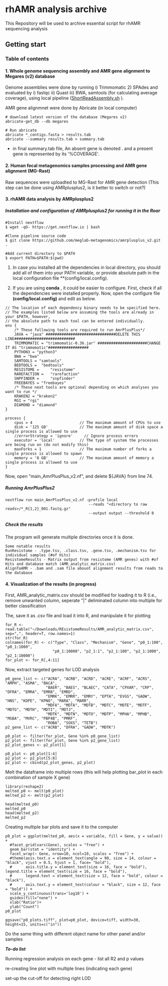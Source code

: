 # rhAMR analysis archive 

This Repository will be used to archive essential script for rhAMR sequencing analysis

## Getting start

### Table of contents

#### 1. Whole genome sequencing assembly and AMR gene alignment to Megares (v2) database

Genome assemblies were done by running i) Trimmomatic 2) SPAdes and evaluated by i) fastqc ii) Quast iii) BWA, samtools (for calculating average coverage), using local pipeline ([ShortReadAssembly.sh](https://github.com/tuc289/rhAMR/ShortReadAssembly.sh)
). 

AMR gene alignmnet were done by Abricate (in local computer)

```
# download latest version of the database (Megares v2)
abricate-get_db --db megares

# Run abricate
abricate *_contigs.fasta > results.tab
abricate --summary results.tab > summary.tab
```
* in final summary.tab file, An absent gene is denoted . and a present gene is represented by its '%COVERAGE'.

#### 2. Human fecal metagenomics samples processing and AMR gene alignment (MG-Rast)

Raw sequences were uploadted to MG-Rast for AMR gene detection (This step can be done using AMRplusplus2, is it better to switch or not?)

#### 3. rhAMR data analysis by AMRplusplus2

##### Installation and configuration of AMRplusplus2 for running it in the Roar #####

```
#Install nextflow
$ wget -qO- https://get.nextflow.io | bash

#Clone pipeline source code
$ git clone https://github.com/meglab-metagenomics/amrplusplus_v2.git .

#Add current directory to $PATH
$ export PATH=$PATH:$(pwd)
```

1. In case you installed all the dependencies in local directory, you should add all of them into your PATH variable, or provide absolute path in the local configuration file **(config/local.config). 

2. If you are using **conda** , it could be easier to configure. First, check if all the dependencies were installed properly. Now, open the configure file **(config/local.config)** and edit as below.  

```
// The location of each dependency binary needs to be specified here.
// The examples listed below are assuming the tools are already in your $PATH, however,
// the absolute path to each tool can be entered individually.
env {
    /* These following tools are required to run AmrPlusPlus*/
    JAVA = "java" ###############################DELETE THIS LINE###########################
    TRIMMOMATIC = "trimmomatic-0.36.jar" ######################CHANGE IT AS "trimmomatic"##################
    PYTHON3 = "python3"
    BWA = "bwa"
    SAMTOOLS = "samtools"
    BEDTOOLS = 	"bedtools"
    RESISTOME = 	"resistome"
    RAREFACTION = 	"rarefaction"
    SNPFINDER = 	"snpfinder"
    FREEBAYES = "freebayes"
    /* These next tools are optional depending on which analyses you want to run */
    KRAKEN2 = "kraken2"
    RGI = "rgi"
    DIAMOND = "diamond"
}

process {
    cpus = 4                     // The maximum amount of CPUs to use
    disk = '125 GB'              // The maximum amount of disk space a single process is allowed to use
    //errorStrategy = 'ignore'     // Ignore process errors
    executor = 'local'           // The type of system the processes are being run on (do not modify this)
    maxForks = 1                 // The maximum number of forks a single process is allowed to spawn
    memory = '8 GB'              // The maximum amount of memory a single process is allowed to use
}
```

Now, open "main_AmrPlusPlus_v2.nf", and delete ${JAVA} from line 74.

##### Running AmrPlusPlus2

```
nextflow run main_AmrPlusPlus_v2.nf -profile local 
                                     --reads "<directory to raw reads>/*_R{1,2}_001.fastq.gz" 
                                     --output output --threshold 0
```
##### Check the results
The program will generate multiple directories once it is done.
```
Some notable results 
RunResistome - .type.tsv, .class.tsv, .gene.tsv, .mechanism.tsv for individual samples (#of Hits)
ResistomeResults - Matrix output from resistome (AMR genes) with #of Hits and database match (AMR_analytic_matrix.csv)
AlignToAMR - .bam and .sam file abouot alignment results from reads to the database
```

#### 4. Visualization of the results (in progress)

First, AMR_analytic_matrix.csv should be modified for loading it to R (i.e., remove unwanted column, seperate "|" deliminated column into multiple for better classification

The, save it as .csv file and load it into R, and manipulate it for plotting
```
for_R <- read.table("~/Downloads/REsistomeResults/AMR_analytic_matrix.csv", sep=",", header=T, row.names=1)
str(for_R)
colnames(for_R) <- c("Type", "Class", "Mechanism", "Gene", "p0_1:100", "p0_1:1000", 
                     "p0_1:10000", "p2_1:1", "p2_1:100", "p2_1:1000", "p2_1:10000")
for_plot <- for_R[,4:11]
```

Now, extract targeted genes for LOD analysis
```
p0_gene_list <- c("ACRA", "ACRB", "ACRD", "ACRE", "ACRF", "ACRS", "AMPH", "ASMA", "BACA", 
                  "BAER", "BAES", "BLAEC", "CATA", "CPXAR", "CRP", "DFRA", "EMRA", "EMRB", "EMRD",
                  "EMRK", "EMRR", "EMRY", "EPTA", "EVGS", "GADW", "HNS", "KDPE", "KPNO", "MARA", "MARR", 
                  "MDFA", "MDTA", "MDTB", "MDTC", "MDTE", "MDTF", "MDTG", "MDTH", "MDTI", "MDTJ",
                  "MDTK", "MDTN", "MDTO", "MDTP", "MPHA", "MPHB", "MSBA", "MVRC", "PBP4B", "PMRF", 
                  "ROBA", "SOXS", "TETB")
p2_gene_list <- c("ACRB", "DFRA", "GADW", "MDTK")

p0_plot <- filter(for_plot, Gene %in% p0_gene_list)
p2_plot <- filter(for_plot, Gene %in% p2_gene_list)
p2_plot_genes <- p2_plot[1]

p0_plot <- p0_plot[1:4]
p2_plot <- p2_plot[5:8]
p2_plot <- cbind(p2_plot_genes, p2_plot)
```

Melt the dataframe into multiple rows (this will help plotting bar_plot in each combination of sample X gene)
```
library(reshape2)
melted_p0 <- melt(p0_plot)
melted_p2 <- melt(p2_plot)

head(melted_p0)
melted_p0
head(melted_p2)
melted_p2
```

Creating multiple bar plots and save it to the computer
```
p0_plot = ggplot(melted_p0, aes(x = variable, fill = Gene, y = value)) + 
  #facet_grid(vars(Gene), scales = "free") +
  geom_bar(stat = "identity") + 
  facet_wrap(~ Gene, nrow=10, ncol=10, scales = "free") + 
  #theme(axis.text.x = element_text(angle = 90, size = 14, colour = "black", vjust = 0.5, hjust = 1, face= "bold"), 
  #      axis.title.y = element_text(size = 16, face = "bold"), legend.title = element_text(size = 16, face = "bold"), 
  #      legend.text = element_text(size = 12, face = "bold", colour = "black"), 
  #      axis.text.y = element_text(colour = "black", size = 12, face = "bold")) + 
  scale_y_continuous(trans='log10') +
  guides(fill="none") +
  xlab("Ratio")+
  ylab("Count")
p0_plot

ggsave("p0_plots.tiff", plot=p0_plot, device=tiff, width=30, height=15, units=c("in"))
```
Do the same thing with different object name for other panel and/or samples

***To-do list***

Running regression analysis on each gene - list all R2 and p values

re-creating line plot with multiple lines (indicating each gene)

set-up the cut-off for detecting right LOD




